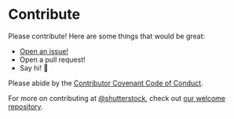 # Contribute

Please contribute! Here are some things that would be great:
- [Open an issue!](https://github.com/shutterstock/bigstock-php-client/issues/new)
- Open a pull request!
- Say hi! :wave:

Please abide by the [Contributor Covenant Code of Conduct](CODE_OF_CONDUCT.md).

For more on contributing at [@shutterstock](https://github.com/shutterstock), check out [our welcome repository](https://github.com/shutterstock/welcome).

